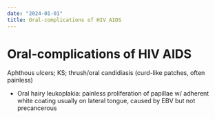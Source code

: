 ```yaml
---
date: "2024-01-01"
title: Oral-complications of HIV AIDS
---
```


# Oral-complications of HIV AIDS

 Aphthous ulcers; KS; thrush/oral candidiasis (curd-like patches, often painless)
* Oral hairy leukoplakia: painless proliferation of papillae w/ adherent white coating usually on lateral tongue, caused by EBV but not precancerous
